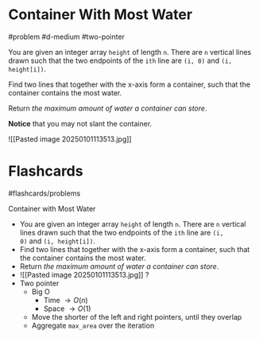 # Container With Most Water
#problem #d-medium #two-pointer

You are given an integer array `height` of length `n`. There are `n` vertical lines drawn such that the two endpoints of the `ith` line are `(i, 0)` and `(i, height[i])`.

Find two lines that together with the x-axis form a container, such that the container contains the most water.

Return _the maximum amount of water a container can store_.

**Notice** that you may not slant the container.

![[Pasted image 20250101113513.jpg]]

# Flashcards
#flashcards/problems 

Container with Most Water
- You are given an integer array `height` of length `n`. There are `n` vertical lines drawn such that the two endpoints of the `ith` line are `(i, 0)` and `(i, height[i])`.
- Find two lines that together with the x-axis form a container, such that the container contains the most water.
- Return _the maximum amount of water a container can store_.
- ![[Pasted image 20250101113513.jpg]]
?
- Two pointer
	- Big O
		- Time $\to O(n)$
		- Space $\to O(1)$
	- Move the shorter of the left and right pointers, until they overlap
	- Aggregate `max_area` over the iteration
<!--SR:!2025-01-22,10,270-->